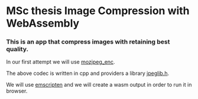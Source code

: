 # MSc thesis Image Compression with WebAssembly



### This is an app that compress images with retaining best quality.

In our first attempt we will use [mozjpeg_enc](https://github.com/mozilla/mozjpeg).

The above codec is written in cpp and providers a library [jpeglib.h](https://dev.w3.org/Amaya/libjpeg/jpeglib.h). 

We will use [emscripten](https://emscripten.org/) and we will create a wasm output in order to run it in browser.


